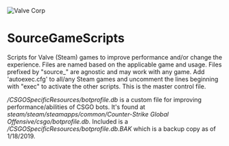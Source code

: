 ![Valve Corp](https://upload.wikimedia.org/wikipedia/commons/thumb/4/48/Valve_old_logo.svg/1098px-Valve_old_logo.svg.png)

# SourceGameScripts
Scripts for Valve (Steam) games to improve performance and/or change the experience.
Files are named based on the applicable game and usage. Files prefixed by "source_" are agnostic and may work with any game.
Add 'autoexec.cfg' to all/any Steam games and uncomment the lines beginning with "exec" to activate the other scripts. This is the master control file.

*/CSGOSpecificResources/botprofile.db* is a custom file for improving performance/abilities of CSGO bots. It's found at *steam/steam/steamapps/common/Counter-Strike Global Offensive/csgo/botprofile.db*. Included is a */CSGOSpecificResources/botprofile.db.BAK* which is a backup copy as of 1/18/2019.


